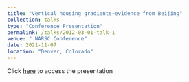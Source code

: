 ```yaml
---
title: "Vertical housing gradients—evidence from Beijing"
collection: talks
type: "Conference Presentation"
permalink: /talks/2012-03-01-talk-1
venue: " NARSC Conference"
date: 2021-11-07
location: "Denver, Colorado"
---
```


Click [here](http://wenzhengli-etal.github.io/files/NARSC_verticalhousing_zz_wl.pdf) to access the presentation


